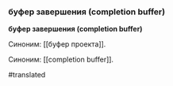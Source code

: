 ### буфер завершения (completion buffer)

**буфер завершения (completion buffer)**

Синоним: [[буфер проекта]].

Синоним: [[completion buffer]].

#translated
